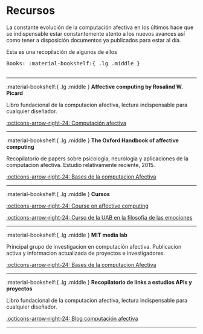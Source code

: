 # Recursos



La constante evolución de la computación afectiva en los últimos hace que se indispensable estar constantemente atento a los nuevos avances así como tener a disposición documentos ya publicados para estar al día.

Esta es una recopilación de algunos de ellos

<pre>
Books: :material-bookshelf:{ .lg .middle }

</pre>

---

:material-bookshelf:{ .lg .middle } __Affective computing by Rosalind W. Picard__

   Libro fundacional de la computacion afectiva, lectura indispensable para cualquier diseñador.

   [:octicons-arrow-right-24: Computación afectiva](https://mitpress.mit.edu/books/affective-computing)

---

:material-bookshelf:{ .lg .middle } __The Oxford Handbook of affective computing__

   Recopilatorio de papers sobre psicologia, neurologia y aplicaciones de la computacion afectiva. Estudio relativamente reciente, 2015.

   [:octicons-arrow-right-24: Bases de la computacion Afectiva](https://www.oxfordhandbooks.com/view/10.1093/oxfordhb/9780199942237.001.0001/oxfordhb-9780199942237)

---

:material-bookshelf:{ .lg .middle } __Cursos__


   [:octicons-arrow-right-24: Course on affective computing](https://ocw.mit.edu/courses/mas-630-affective-computing-fall-2015/pages/syllabus/)

   [:octicons-arrow-right-24: Curso de la UAB en la filosofia de las emociones](https://www.coursera.org/lecture/emotions/affective-computing-gebqS)

---

:material-bookshelf:{ .lg .middle } __MIT media lab__

   Principal grupo de investigacion en computación afectiva. Publicacion activa y informacion actualizada de proyectos e investigadores.

   [:octicons-arrow-right-24: Bases de la computacion Afectiva](https://www.media.mit.edu/groups/affective-computing/overview/)

---

:material-bookshelf:{ .lg .middle } __Recopilatorio de links a estudios APIs y proyectos__

   Libro fundacional de la computacion afectiva, lectura indispensable para cualquier diseñador.

   [:octicons-arrow-right-24: Blog computación afectiva](https://tecfa.unige.ch/guides/emotions/pointers.html)

---